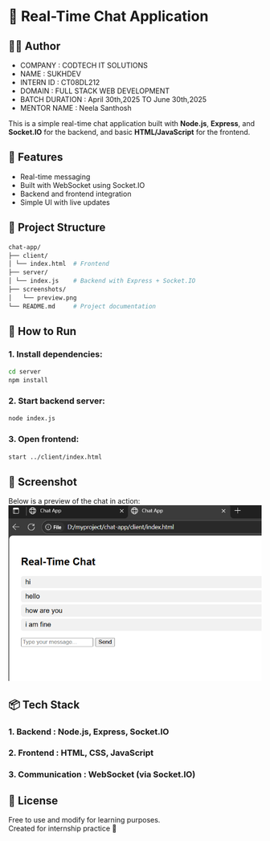 # 💬 Real-Time Chat Application
## 🧑‍💻 Author
- COMPANY : CODTECH IT SOLUTIONS
- NAME : SUKHDEV
- INTERN ID : CT08DL212
- DOMAIN : FULL STACK WEB DEVELOPMENT
- BATCH DURATION : April 30th,2025 TO June 30th,2025
- MENTOR NAME : Neela Santhosh

This is a simple real-time chat application built with **Node.js**, **Express**, and **Socket.IO** for the backend, and basic **HTML/JavaScript** for the frontend.

## 🔧 Features

- Real-time messaging
- Built with WebSocket using Socket.IO
- Backend and frontend integration
- Simple UI with live updates

## 📁 Project Structure
```bash
chat-app/
├── client/
│ └── index.html  # Frontend
├── server/
│ └── index.js    # Backend with Express + Socket.IO
├── screenshots/
│   └── preview.png
└── README.md     # Project documentation


```

## 🚀 How to Run

### 1. Install dependencies:
```bash
cd server
npm install
```


### 2. Start backend server:
```bash
node index.js
```

### 3. Open frontend:
```bash
start ../client/index.html
```
## 📸 Screenshot
Below is a preview of the chat in action:
![Chat App Screenshot](screenshorts/preview.png)

## 📦 Tech Stack
### 1. Backend : Node.js, Express, Socket.IO
### 2. Frontend : HTML, CSS, JavaScript
### 3. Communication : WebSocket (via Socket.IO)


## 📝 License  
Free to use and modify for learning purposes.  
Created for internship practice 🚀  

